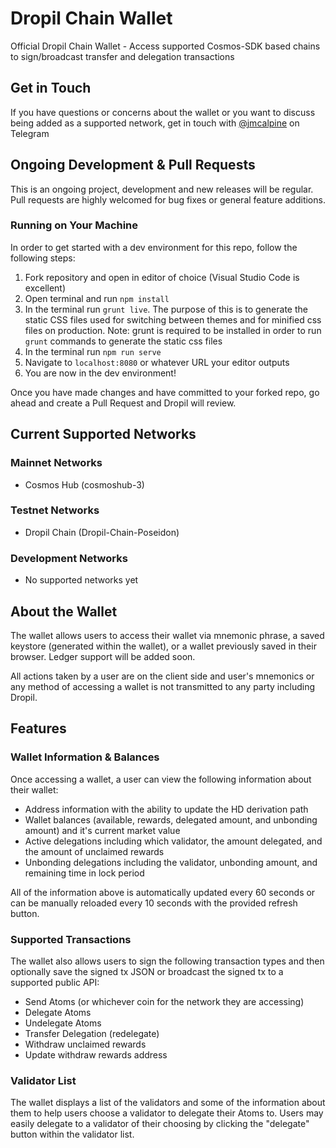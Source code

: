 # Dropil Chain Wallet

Official Dropil Chain Wallet - Access supported Cosmos-SDK based chains to sign/broadcast transfer and delegation transactions

## Get in Touch

If you have questions or concerns about the wallet or you want to discuss being added as a supported network, get in touch with [@jmcalpine](https://t.me/jmcalpine) on Telegram

## Ongoing Development & Pull Requests

This is an ongoing project, development and new releases will be regular. Pull requests are highly welcomed for bug fixes or general feature additions.

### Running on Your Machine

In order to get started with a dev environment for this repo, follow the following steps:

1. Fork repository and open in editor of choice (Visual Studio Code is excellent)
2. Open terminal and run `npm install`
3. In the terminal run `grunt live`. The purpose of this is to generate the static CSS files used for switching between themes and for minified css files on production. Note: grunt is required to be installed in order to run `grunt` commands to generate the static css files
4. In the terminal run `npm run serve`
5. Navigate to `localhost:8080` or whatever URL your editor outputs
6. You are now in the dev environment!

Once you have made changes and have committed to your forked repo, go ahead and create a Pull Request and Dropil will review.

## Current Supported Networks

### Mainnet Networks

* Cosmos Hub (cosmoshub-3)

### Testnet Networks

* Dropil Chain (Dropil-Chain-Poseidon)

### Development Networks

* No supported networks yet

## About the Wallet

The wallet allows users to access their wallet via mnemonic phrase, a saved keystore (generated within the wallet), or a wallet previously saved in their browser. Ledger support will be added soon.

All actions taken by a user are on the client side and user's mnemonics or any method of accessing a wallet is not transmitted to any party including Dropil.

## Features

### Wallet Information & Balances

Once accessing a wallet, a user can view the following information about their wallet:

* Address information with the ability to update the HD derivation path
* Wallet balances (available, rewards, delegated amount, and unbonding amount) and it's current market value
* Active delegations including which validator, the amount delegated, and the amount of unclaimed rewards
* Unbonding delegations including the validator, unbonding amount, and remaining time in lock period

All of the information above is automatically updated every 60 seconds or can be manually reloaded every 10 seconds with the provided refresh button.

### Supported Transactions

The wallet also allows users to sign the following transaction types and then optionally save the signed tx JSON or broadcast the signed tx to a supported public API:

* Send Atoms (or whichever coin for the network they are accessing)
* Delegate Atoms
* Undelegate Atoms
* Transfer Delegation (redelegate)
* Withdraw unclaimed rewards
* Update withdraw rewards address

### Validator List

The wallet displays a list of the validators and some of the information about them to help users choose a validator to delegate their Atoms to. Users may easily delegate to a validator of their choosing by clicking the "delegate" button within the validator list.